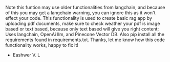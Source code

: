 Note this funtion may use older functionalities from langchain, and because of this you may get a langchain warning, you can ignore this as it won't effect your code. 
This functionality is used to create basic rag app by uploading pdf documents, make sure to check weather your pdf is image based or text based, because only text based will give you right content; 
 Uses langchain, OpenAi llm, and Pinecone Vector DB. 
Also pip install all the requirements found in requirements.txt. Thanks, let me know how this code functionality works, happy to fix it! 
- Eashwer V. L 
